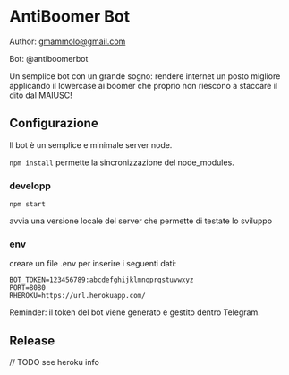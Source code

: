 # AntiBoomer Bot
Author: gmammolo@gmail.com

Bot: @antiboomerbot

Un semplice bot con un grande sogno: rendere internet un posto migliore applicando il lowercase ai boomer che proprio non riescono a staccare il dito dal MAIUSC!

## Configurazione

Il bot è un semplice e minimale server node.

`npm install` permette la sincronizzazione del node_modules.

### developp

```
npm start
```

avvia una versione locale del server che permette di testate lo sviluppo

### env

creare un file .env per inserire i seguenti dati:
```
BOT_TOKEN=123456789:abcdefghijklmnoprqstuvwxyz
PORT=8080
RHEROKU=https://url.herokuapp.com/
```

Reminder: il token del bot viene generato e gestito dentro Telegram.

## Release

// TODO see heroku info